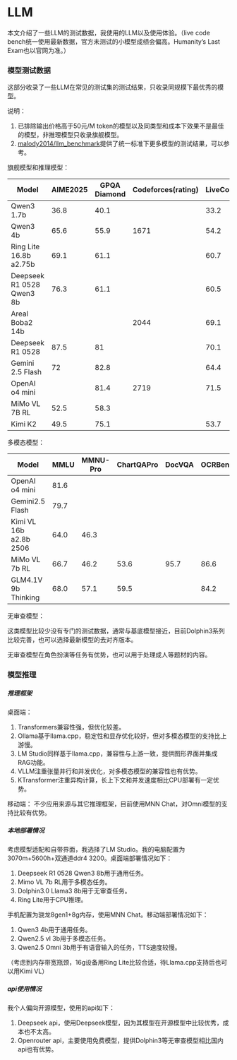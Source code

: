 # LLM

本文介绍了一些LLM的测试数据，我使用的LLM以及使用体验。（live code bench统一使用最新数据，官方未测试的小模型成绩会偏高。Humanity’s Last Exam也以官网为准。）

### 模型测试数据

这部分收录了一些LLM在常见的测试集的测试结果，只收录同规模下最优秀的模型。

说明：

1. 已排除输出价格高于50元/M token的模型以及同类型和成本下效果不是最佳的模型，非推理模型只收录旗舰模型。
2. [malody2014/llm_benchmark](https://github.com/malody2014/llm_benchmark)提供了统一标准下更多模型的测试结果，可以参考。

旗舰模型和推理模型：

| Model                     | AIME2025 | GPQA Diamond | Codeforces(rating) | LiveCodeBench | SWE-Bench | Humanity’s Last Exam | ARC AGI2 |
| ------------------------- | -------- | ------------ | ------------------ | ------------- | --------- | --------------------- | -------- |
| Qwen3 1.7b                | 36.8     | 40.1         |                    | 33.2          |           |                       |          |
| Qwen3 4b                  | 65.6     | 55.9         | 1671               | 54.2          |           |                       |          |
| Ring Lite 16.8b a2.75b    | 69.1     | 61.1         |                    | 60.7          |           |                       |          |
| Deepseek R1 0528 Qwen3 8b | 76.3     | 61.1         |                    | 60.5          |           |                       |          |
| Areal Boba2 14b           |          |              | 2044               | 69.1          |           |                       |          |
| Deepseek R1 0528          | 87.5     | 81           |                    | 70.1          |           | 14                    | 1.1      |
| Gemini 2.5 Flash          | 72       | 82.8         |                    | 64.4          | 48.9      | 12.1                  | 2.5      |
| OpenAI o4 mini            |          | 81.4         | 2719               | 71.5          | 68.1      | 18.1                  | 6.1      |
| MiMo VL 7B RL             | 52.5     | 58.3         |                    |               |           |                       |          |
| Kimi K2                   | 49.5     | 75.1         |                    | 53.7          | 65.8      |                       |          |

多模态模型：

| Model                  | MMLU | MMNU-Pro | ChartQAPro | DocVQA | OCRBench | AI2D | MathVista | MathVision |
| ---------------------- | ---- | -------- | ---------- | ------ | -------- | ---- | --------- | ---------- |
| OpenAI o4 mini         | 81.6 |          |            |        |          |      | 84.4      |            |
| Gemini2.5 Flash        | 79.7 |          |            |        |          |      |           |            |
| Kimi VL 16b a2.8b 2506 | 64.0 | 46.3     |            |        |          |      | 80.1      | 56.9       |
| MiMo VL 7b RL          | 66.7 | 46.2     | 53.6       | 95.7   | 86.6     | 83.5 | 81.5      | 60.4       |
| GLM4.1V 9b Thinking    | 68.0 | 57.1     | 59.5       |        | 84.2     | 87.9 | 80.7      |            |

无审查模型：

这类模型比较少没有专门的测试数据，通常与基底模型接近，目前Dolphin3系列比较完善，也可以选择最新模型的去对齐版本。

无审查模型在角色扮演等任务有优势，也可以用于处理成人等题材的内容。

### 模型推理

##### 推理框架

桌面端：

1. Transformers兼容性强，但优化较差。
2. Ollama基于llama.cpp，稳定性和显存优化较好，但对多模态模型的支持比上游慢。
3. LM Studio同样基于llama.cpp，兼容性与上游一致，提供图形界面并集成RAG功能。
4. VLLM注重张量并行和并发优化，对多模态模型的兼容性也有优势。
5. KTransformer注重异构计算，长上下文和并发速度相比CPU部署有一定优势。

移动端：
不少应用来源与其它推理框架，目前使用MNN Chat，对Omni模型的支持比较有优势。

##### 本地部署情况

考虑模型适配和自带界面，我选择了LM Studio。我的电脑配置为3070m+5600h+双通道ddr4 3200。桌面端部署情况如下：

1. Deepseek R1 0528 Qwen3 8b用于通用任务。
2. Mimo VL 7b RL用于多模态任务。
3. Dolphin3.0 Llama3 8b用于无审查任务。
4. Ring Lite用于CPU推理。

手机配置为骁龙8gen1+8g内存，使用MNN Chat。移动端部署情况如下：

1. Qwen3 4b用于通用任务。
2. Qwen2.5 vl 3b用于多模态任务。
3. Qwen2.5 Omni 3b用于有语音输入的任务，TTS速度较慢。

（考虑到内存带宽瓶颈，16g设备用Ring Lite比较合适，待Llama.cpp支持后也可以用Kimi VL）

##### api使用情况

我个人偏向开源模型，使用的api如下：

1. Deepseek api，使用Deepseek模型，因为其模型在开源模型中比较优秀，成本也不太高。
2. Openrouter api，主要使用免费模型，提供Dolphin3等无审查模型相比国内api也有优势。
